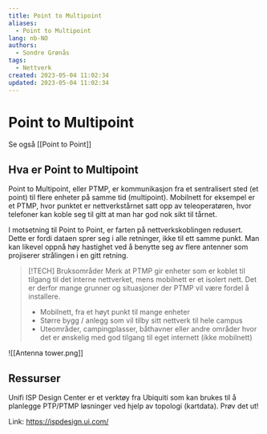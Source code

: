 ```yaml
---
title: Point to Multipoint
aliases: 
  - Point to Multipoint
lang: nb-NO
authors:
  - Sondre Grønås
tags:
  - Nettverk
created: 2023-05-04 11:02:34
updated: 2023-05-04 11:02:34
---
```

# Point to Multipoint
Se også [[Point to Point]]

## Hva er Point to Multipoint
Point to Multipoint, eller PTMP, er kommunikasjon fra et sentralisert sted (et point) til flere enheter på samme tid (multipoint). Mobilnett for eksempel er et PTMP, hvor punktet er nettverkstårnet satt opp av teleoperatøren, hvor telefoner kan koble seg til gitt at man har god nok sikt til tårnet.

I motsetning til Point to Point, er farten på nettverkskoblingen redusert. Dette er fordi dataen sprer seg i alle retninger, ikke til ett samme punkt. Man kan likevel oppnå høy hastighet ved å benytte seg av flere antenner som projiserer strålingen i en gitt retning.

> [!TECH] Bruksområder
> Merk at PTMP gir enheter som er koblet til tilgang til det interne nettverket, mens mobilnett er et isolert nett. Det er derfor mange grunner og situasjoner der PTMP vil være fordel å installere.
> - Mobilnett, fra et høyt punkt til mange enheter
> - Større bygg / anlegg som vil tilby sitt nettverk til hele campus
> - Uteområder, campingplasser, båthavner eller andre områder hvor det er ønskelig med god tilgang til eget internett (ikke mobilnett)

![[Antenna tower.png]]

## Ressurser
Unifi ISP Design Center er et verktøy fra Ubiquiti som kan brukes til å planlegge PTP/PTMP løsninger ved hjelp av topologi (kartdata). Prøv det ut!

Link: https://ispdesign.ui.com/
